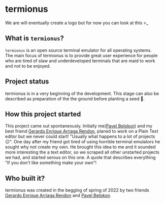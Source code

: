 # termionus

We are will eventually create a logo but for now you can look at this >\_

## What is `termionus`?

`termionus` is an open source terminal emulator for all operating systems.
The main focus of termionus is to provide great user experience for people who
are tired of slaw and underdeveloped terminals that are maid to work and not to be enjoyed.

## Project status

termionus is in a very beginning of the development. This stage can also be described as preparation of the the ground before planting a seed 🌱.

## How this project started

This project came out spontaneously. Initially me([Pavel Belokon](https://github.com/pbelokon)) and my best friend [Gerardo Enrique Arriaga Rendon](https://github.com/JerryHue), planed to work on a Plain Text editor but we never could start! "Usually what happens to a lot of projects😐". One day after my friend got tired of using
horrible terminal emulators he sought why not create my own. He brought this idea to me and it sounded more interesting the a text editor, so we scraped all other unstarted projects we had, and started serous on this one. A quote that describes everything "If you don't like something make your own"!

## Who built it?

termionus was created in the begging of spring of 2022 by two friends [Gerardo Enrique Arriaga Rendon](https://github.com/JerryHue) and [Pavel Belokon](https://github.com/pbelokon).
